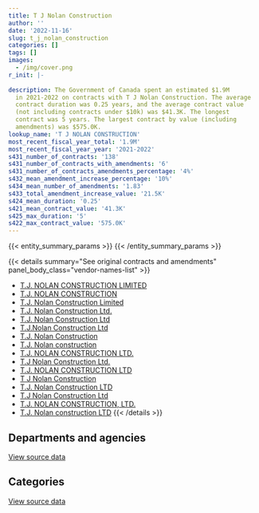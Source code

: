 ```yaml
---
title: T J Nolan Construction
author: ''
date: '2022-11-16'
slug: t_j_nolan_construction
categories: []
tags: []
images:
  - /img/cover.png
r_init: |-
  
description: The Government of Canada spent an estimated $1.9M
  in 2021-2022 on contracts with T J Nolan Construction. The average
  contract duration was 0.25 years, and the average contract value
  (not including contracts under $10k) was $41.3K. The longest
  contract was 5 years. The largest contract by value (including
  amendments) was $575.0K.
lookup_name: 'T J NOLAN CONSTRUCTION'
most_recent_fiscal_year_total: '1.9M'
most_recent_fiscal_year_year: '2021-2022'
s431_number_of_contracts: '138'
s431_number_of_contracts_with_amendments: '6'
s431_number_of_contracts_amendments_percentage: '4%'
s432_mean_amendment_increase_percentage: '10%'
s434_mean_number_of_amendments: '1.83'
s433_total_amendment_increase_value: '21.5K'
s424_mean_duration: '0.25'
s421_mean_contract_value: '41.3K'
s425_max_duration: '5'
s422_max_contract_value: '575.0K'
---
```


<script src="/rmarkdown-libs/htmlwidgets/htmlwidgets.js"></script>
<link href="/rmarkdown-libs/datatables-css/datatables-crosstalk.css" rel="stylesheet" />
<script src="/rmarkdown-libs/datatables-binding/datatables.js"></script>
<script src="/rmarkdown-libs/jquery/jquery-3.6.0.min.js"></script>
<link href="/rmarkdown-libs/dt-core-bootstrap/css/dataTables.bootstrap.min.css" rel="stylesheet" />
<link href="/rmarkdown-libs/dt-core-bootstrap/css/dataTables.bootstrap.extra.css" rel="stylesheet" />
<script src="/rmarkdown-libs/dt-core-bootstrap/js/jquery.dataTables.min.js"></script>
<script src="/rmarkdown-libs/dt-core-bootstrap/js/dataTables.bootstrap.min.js"></script>
<link href="/rmarkdown-libs/crosstalk/css/crosstalk.min.css" rel="stylesheet" />
<script src="/rmarkdown-libs/crosstalk/js/crosstalk.min.js"></script>
<script src="/rmarkdown-libs/htmlwidgets/htmlwidgets.js"></script>
<link href="/rmarkdown-libs/datatables-css/datatables-crosstalk.css" rel="stylesheet" />
<script src="/rmarkdown-libs/datatables-binding/datatables.js"></script>
<script src="/rmarkdown-libs/jquery/jquery-3.6.0.min.js"></script>
<link href="/rmarkdown-libs/dt-core-bootstrap/css/dataTables.bootstrap.min.css" rel="stylesheet" />
<link href="/rmarkdown-libs/dt-core-bootstrap/css/dataTables.bootstrap.extra.css" rel="stylesheet" />
<script src="/rmarkdown-libs/dt-core-bootstrap/js/jquery.dataTables.min.js"></script>
<script src="/rmarkdown-libs/dt-core-bootstrap/js/dataTables.bootstrap.min.js"></script>
<link href="/rmarkdown-libs/crosstalk/css/crosstalk.min.css" rel="stylesheet" />
<script src="/rmarkdown-libs/crosstalk/js/crosstalk.min.js"></script>

{{< entity_summary_params >}}
{{< /entity_summary_params >}}

{{< details summary="See original contracts and amendments" panel_body_class="vendor-names-list" >}}
- [T.J. NOLAN CONSTRUCTION LIMITED](https://search.open.canada.ca/en/ct/?sort=contract_value_f%20desc&page=1&search_text=%22T.J.%20NOLAN%20CONSTRUCTION%20LIMITED%22)
- [T.J. NOLAN CONSTRUCTION](https://search.open.canada.ca/en/ct/?sort=contract_value_f%20desc&page=1&search_text=%22T.J.%20NOLAN%20CONSTRUCTION%22)
- [T.J. Nolan Construction Limited](https://search.open.canada.ca/en/ct/?sort=contract_value_f%20desc&page=1&search_text=%22T.J.%20Nolan%20Construction%20Limited%22)
- [T.J. Nolan Construction Ltd.](https://search.open.canada.ca/en/ct/?sort=contract_value_f%20desc&page=1&search_text=%22T.J.%20Nolan%20Construction%20Ltd.%22)
- [T.J. Nolan Construction Ltd](https://search.open.canada.ca/en/ct/?sort=contract_value_f%20desc&page=1&search_text=%22T.J.%20Nolan%20Construction%20Ltd%22)
- [T.J.Nolan Construction Ltd](https://search.open.canada.ca/en/ct/?sort=contract_value_f%20desc&page=1&search_text=%22T.J.Nolan%20Construction%20Ltd%22)
- [T.J. Nolan Construction](https://search.open.canada.ca/en/ct/?sort=contract_value_f%20desc&page=1&search_text=%22T.J.%20Nolan%20Construction%22)
- [T.J. Nolan construction](https://search.open.canada.ca/en/ct/?sort=contract_value_f%20desc&page=1&search_text=%22T.J.%20Nolan%20construction%22)
- [T.J. NOLAN CONSTRUCTION LTD.](https://search.open.canada.ca/en/ct/?sort=contract_value_f%20desc&page=1&search_text=%22T.J.%20NOLAN%20CONSTRUCTION%20LTD.%22)
- [T.J Nolan Construction Ltd.](https://search.open.canada.ca/en/ct/?sort=contract_value_f%20desc&page=1&search_text=%22T.J%20Nolan%20Construction%20Ltd.%22)
- [T.J. NOLAN CONSTRUCTION LTD](https://search.open.canada.ca/en/ct/?sort=contract_value_f%20desc&page=1&search_text=%22T.J.%20NOLAN%20CONSTRUCTION%20LTD%22)
- [T J Nolan Construction](https://search.open.canada.ca/en/ct/?sort=contract_value_f%20desc&page=1&search_text=%22T%20J%20Nolan%20Construction%22)
- [T.J. Nolan Construction LTD](https://search.open.canada.ca/en/ct/?sort=contract_value_f%20desc&page=1&search_text=%22T.J.%20Nolan%20Construction%20LTD%22)
- [T.J Nolan Construction Ltd](https://search.open.canada.ca/en/ct/?sort=contract_value_f%20desc&page=1&search_text=%22T.J%20Nolan%20Construction%20Ltd%22)
- [T.J. NOLAN CONSTRUCTION, LTD.](https://search.open.canada.ca/en/ct/?sort=contract_value_f%20desc&page=1&search_text=%22T.J.%20NOLAN%20CONSTRUCTION%2c%20LTD.%22)
- [T.J. Nolan construction LTD](https://search.open.canada.ca/en/ct/?sort=contract_value_f%20desc&page=1&search_text=%22T.J.%20Nolan%20construction%20LTD%22)
{{< /details >}}

## Departments and agencies

<div id="htmlwidget-1" style="width:100%;height:auto;" class="datatables html-widget"></div>
<script type="application/json" data-for="htmlwidget-1">{"x":{"style":"bootstrap","filter":"none","vertical":false,"data":[["<a href=\"/departments/dnd-mdn/\">National Defence<\/a>"],[341546.27],[397927.45],[1200538.2],[1857826.37]],"container":"<table class=\"table table-striped table-hover row-border order-column display\">\n  <thead>\n    <tr>\n      <th>Department<\/th>\n      <th>2018-2019<\/th>\n      <th>2019-2020<\/th>\n      <th>2020-2021<\/th>\n      <th>2021-2022<\/th>\n    <\/tr>\n  <\/thead>\n<\/table>","options":{"order":[[4,"desc"]],"pageLength":10,"autoWidth":true,"columnDefs":[{"targets":1,"render":"function(data, type, row, meta) {\n    return type !== 'display' ? data : DTWidget.formatCurrency(data, \"$\", 2, 3, \",\", \".\", true, null);\n  }"},{"targets":2,"render":"function(data, type, row, meta) {\n    return type !== 'display' ? data : DTWidget.formatCurrency(data, \"$\", 2, 3, \",\", \".\", true, null);\n  }"},{"targets":3,"render":"function(data, type, row, meta) {\n    return type !== 'display' ? data : DTWidget.formatCurrency(data, \"$\", 2, 3, \",\", \".\", true, null);\n  }"},{"targets":4,"render":"function(data, type, row, meta) {\n    return type !== 'display' ? data : DTWidget.formatCurrency(data, \"$\", 2, 3, \",\", \".\", true, null);\n  }"},{"width":"16%","targets":[1,2,3,4]},{"className":"dt-right","targets":[1,2,3,4]}],"orderClasses":false}},"evals":["options.columnDefs.0.render","options.columnDefs.1.render","options.columnDefs.2.render","options.columnDefs.3.render"],"jsHooks":[]}</script>
<p class="text-right">
<a href="https://github.com/GoC-Spending/contracts-data/tree/main/data/out/vendors/t_j_nolan_construction/summary_by_fiscal_year_by_department.csv" class="source-data-link btn btn-link">View source data</a>
</p>

## Categories

<div id="htmlwidget-2" style="width:100%;height:auto;" class="datatables html-widget"></div>
<script type="application/json" data-for="htmlwidget-2">{"x":{"style":"bootstrap","filter":"none","vertical":false,"data":[["<a href=\"/categories/facilities_and_construction/\">Facilities and construction<\/a>","<a href=\"/categories/defence/\">Defence<\/a>"],[328562.88,12983.39],[281393.3,116534.15],[1200538.2,null],[1857826.37,null]],"container":"<table class=\"table table-striped table-hover row-border order-column display\">\n  <thead>\n    <tr>\n      <th>Category<\/th>\n      <th>2018-2019<\/th>\n      <th>2019-2020<\/th>\n      <th>2020-2021<\/th>\n      <th>2021-2022<\/th>\n    <\/tr>\n  <\/thead>\n<\/table>","options":{"order":[[4,"desc"]],"dom":"t","pageLength":30,"autoWidth":true,"columnDefs":[{"targets":1,"render":"function(data, type, row, meta) {\n    return type !== 'display' ? data : DTWidget.formatCurrency(data, \"$\", 2, 3, \",\", \".\", true, null);\n  }"},{"targets":2,"render":"function(data, type, row, meta) {\n    return type !== 'display' ? data : DTWidget.formatCurrency(data, \"$\", 2, 3, \",\", \".\", true, null);\n  }"},{"targets":3,"render":"function(data, type, row, meta) {\n    return type !== 'display' ? data : DTWidget.formatCurrency(data, \"$\", 2, 3, \",\", \".\", true, null);\n  }"},{"targets":4,"render":"function(data, type, row, meta) {\n    return type !== 'display' ? data : DTWidget.formatCurrency(data, \"$\", 2, 3, \",\", \".\", true, null);\n  }"},{"width":"16%","targets":[1,2,3,4]},{"className":"dt-right","targets":[1,2,3,4]}],"orderClasses":false,"lengthMenu":[10,25,30,50,100]}},"evals":["options.columnDefs.0.render","options.columnDefs.1.render","options.columnDefs.2.render","options.columnDefs.3.render"],"jsHooks":[]}</script>
<p class="text-right">
<a href="https://github.com/GoC-Spending/contracts-data/tree/main/data/out/vendors/t_j_nolan_construction/summary_by_fiscal_year_by_category.csv" class="source-data-link btn btn-link">View source data</a>
</p>
